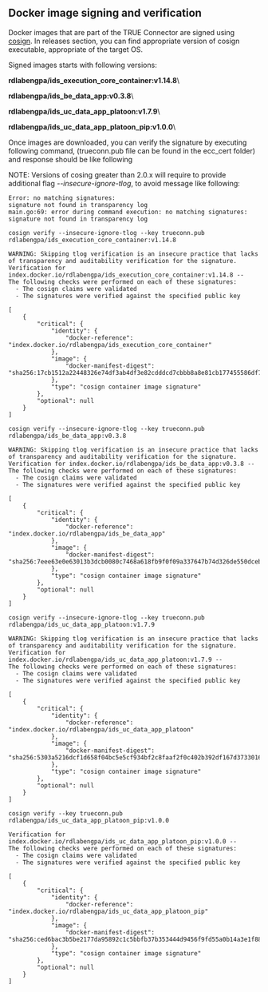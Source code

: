 ## Docker image signing and verification <a href="#cosign" id="cosign"></a>

Docker images that are part of the TRUE Connector are signed using [cosign](https://github.com/sigstore/cosign). In releases section, you can find appropriate version of cosign executable, appropriate of the target OS.

Signed images starts with following versions:

**rdlabengpa/ids\_execution\_core\_container:v1.14.8**\

**rdlabengpa/ids\_be\_data\_app:v0.3.8**\

**rdlabengpa/ids\_uc\_data\_app\_platoon:v1.7.9**\

**rdlabengpa/ids\_uc\_data\_app\_platoon\_pip:v1.0.0**\


Once images are downloaded, you can verify the signature by executing following command, (trueconn.pub file can be found in the ecc_cert folder) and response should be like following

NOTE: Versions of cosing greater than 2.0.x will require to provide additional flag *--insecure-ignore-tlog*, to avoid message like following:

```
Error: no matching signatures:
signature not found in transparency log
main.go:69: error during command execution: no matching signatures:
signature not found in transparency log
```

```
cosign verify --insecure-ignore-tlog --key trueconn.pub rdlabengpa/ids_execution_core_container:v1.14.8

WARNING: Skipping tlog verification is an insecure practice that lacks of transparency and auditability verification for the signature.
Verification for index.docker.io/rdlabengpa/ids_execution_core_container:v1.14.8 --
The following checks were performed on each of these signatures:
  - The cosign claims were validated
  - The signatures were verified against the specified public key

[
	{
        "critical": {
            "identity": {
                "docker-reference": "index.docker.io/rdlabengpa/ids_execution_core_container"
            },
            "image": {
                "docker-manifest-digest": "sha256:17cb1512a22448326e74df3ab4df3e82cdddcd7cbbb8a8e81cb177455586df7c"
            },
            "type": "cosign container image signature"
        },
        "optional": null
    }
]
```

```
cosign verify --insecure-ignore-tlog --key trueconn.pub rdlabengpa/ids_be_data_app:v0.3.8

WARNING: Skipping tlog verification is an insecure practice that lacks of transparency and auditability verification for the signature.
Verification for index.docker.io/rdlabengpa/ids_be_data_app:v0.3.8 --
The following checks were performed on each of these signatures:
  - The cosign claims were validated
  - The signatures were verified against the specified public key

[
	{
        "critical": {
            "identity": {
                "docker-reference": "index.docker.io/rdlabengpa/ids_be_data_app"
            },
            "image": {
                "docker-manifest-digest": "sha256:7eee63e0e63013b3dcb0080c7468a618fb9f0f09a337647b74d326de550dceb3"
            },
            "type": "cosign container image signature"
        },
        "optional": null
    }
]
```

```
cosign verify --insecure-ignore-tlog --key trueconn.pub rdlabengpa/ids_uc_data_app_platoon:v1.7.9

WARNING: Skipping tlog verification is an insecure practice that lacks of transparency and auditability verification for the signature.
Verification for index.docker.io/rdlabengpa/ids_uc_data_app_platoon:v1.7.9 --
The following checks were performed on each of these signatures:
  - The cosign claims were validated
  - The signatures were verified against the specified public key

[
	{
		"critical": {
			"identity": {
				"docker-reference": "index.docker.io/rdlabengpa/ids_uc_data_app_platoon"
			},
			"image": {
				"docker-manifest-digest": "sha256:5303a5216dcf1d658f04bc5e5cf934bf2c8faaf2f0c402b392df167d37330162"
			},
			"type": "cosign container image signature"
		},
		"optional": null
	}
]
```

```
cosign verify --key trueconn.pub rdlabengpa/ids_uc_data_app_platoon_pip:v1.0.0

Verification for index.docker.io/rdlabengpa/ids_uc_data_app_platoon_pip:v1.0.0 --
The following checks were performed on each of these signatures:
  - The cosign claims were validated
  - The signatures were verified against the specified public key

[
	{
		"critical": {
			"identity": {
				"docker-reference": "index.docker.io/rdlabengpa/ids_uc_data_app_platoon_pip"
			},
			"image": {
				"docker-manifest-digest": "sha256:ced6bac3b5be2177da95892c1c5bbfb37b353444d9456f9fd55a0b14a3e1f88b"
			},
			"type": "cosign container image signature"
		},
		"optional": null
	}
]

```
